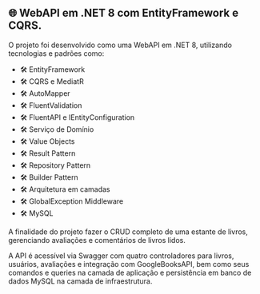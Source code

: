 ## 🌐 WebAPI em .NET 8 com EntityFramework e CQRS.

O projeto foi desenvolvido como uma WebAPI em .NET 8, utilizando tecnologias e padrões como:

- 🛠️ EntityFramework
- 🛠️ CQRS e MediatR
- 🛠️ AutoMapper
- 🛠️ FluentValidation
- 🛠️ FluentAPI e IEntityConfiguration
- 🛠️ Serviço de Domínio
- 🛠️ Value Objects
- 🛠️ Result Pattern
- 🛠️ Repository Pattern
- 🛠️ Builder Pattern
- 🛠️ Arquitetura em camadas
- 🛠️ GlobalException Middleware
- 🛠️ MySQL

A finalidade do projeto fazer o CRUD completo de uma estante de livros, gerenciando avaliações e comentários de livros lidos.

A API é acessível via Swagger com quatro controladores para livros, usuários, avaliações e integração com GoogleBooksAPI, bem como seus comandos e queries na camada de aplicação e persistência em banco de dados MySQL na camada de infraestrutura.
